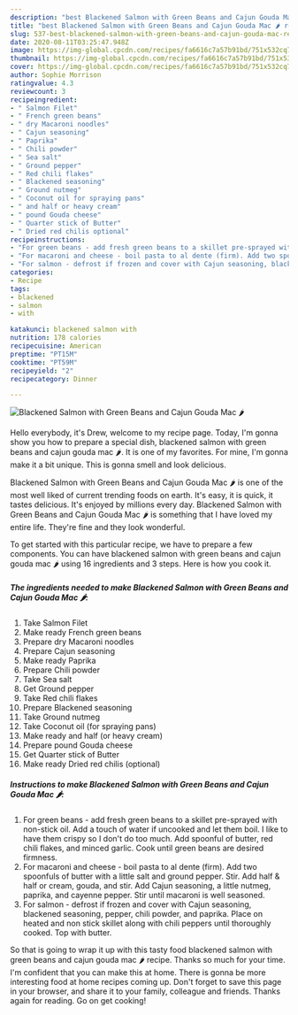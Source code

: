 ```yaml
---
description: "best Blackened Salmon with Green Beans and Cajun Gouda Mac 🌶 recipes ever | how long to cook Blackened Salmon with Green Beans and Cajun Gouda Mac 🌶"
title: "best Blackened Salmon with Green Beans and Cajun Gouda Mac 🌶 recipes ever | how long to cook Blackened Salmon with Green Beans and Cajun Gouda Mac 🌶"
slug: 537-best-blackened-salmon-with-green-beans-and-cajun-gouda-mac-recipes-ever-how-long-to-cook-blackened-salmon-with-green-beans-and-cajun-gouda-mac
date: 2020-08-11T03:25:47.948Z
image: https://img-global.cpcdn.com/recipes/fa6616c7a57b91bd/751x532cq70/blackened-salmon-with-green-beans-and-cajun-gouda-mac-🌶-recipe-main-photo.jpg
thumbnail: https://img-global.cpcdn.com/recipes/fa6616c7a57b91bd/751x532cq70/blackened-salmon-with-green-beans-and-cajun-gouda-mac-🌶-recipe-main-photo.jpg
cover: https://img-global.cpcdn.com/recipes/fa6616c7a57b91bd/751x532cq70/blackened-salmon-with-green-beans-and-cajun-gouda-mac-🌶-recipe-main-photo.jpg
author: Sophie Morrison
ratingvalue: 4.3
reviewcount: 3
recipeingredient:
- " Salmon Filet"
- " French green beans"
- " dry Macaroni noodles"
- " Cajun seasoning"
- " Paprika"
- " Chili powder"
- " Sea salt"
- " Ground pepper"
- " Red chili flakes"
- " Blackened seasoning"
- " Ground nutmeg"
- " Coconut oil for spraying pans"
- " and half or heavy cream"
- " pound Gouda cheese"
- " Quarter stick of Butter"
- " Dried red chilis optional"
recipeinstructions:
- "For green beans - add fresh green beans to a skillet pre-sprayed with non-stick oil. Add a touch of water if uncooked and let them boil. I like to have them crispy so I don&#39;t do too much. Add spoonful of butter, red chili flakes, and minced garlic. Cook until green beans are desired firmness."
- "For macaroni and cheese - boil pasta to al dente (firm). Add two spoonfuls of butter with a little salt and ground pepper. Stir. Add half &amp; half or cream, gouda, and stir. Add Cajun seasoning, a little nutmeg, paprika, and cayenne pepper. Stir until macaroni is well seasoned."
- "For salmon - defrost if frozen and cover with Cajun seasoning, blackened seasoning, pepper, chili powder, and paprika. Place on heated and non stick skillet along with chili peppers until thoroughly cooked. Top with butter."
categories:
- Recipe
tags:
- blackened
- salmon
- with

katakunci: blackened salmon with 
nutrition: 178 calories
recipecuisine: American
preptime: "PT15M"
cooktime: "PT59M"
recipeyield: "2"
recipecategory: Dinner

---
```



![Blackened Salmon with Green Beans and Cajun Gouda Mac 🌶](https://img-global.cpcdn.com/recipes/fa6616c7a57b91bd/751x532cq70/blackened-salmon-with-green-beans-and-cajun-gouda-mac-🌶-recipe-main-photo.jpg)

Hello everybody, it's Drew, welcome to my recipe page. Today, I'm gonna show you how to prepare a special dish, blackened salmon with green beans and cajun gouda mac 🌶. It is one of my favorites. For mine, I'm gonna make it a bit unique. This is gonna smell and look delicious.

Blackened Salmon with Green Beans and Cajun Gouda Mac 🌶 is one of the most well liked of current trending foods on earth. It's easy, it is quick, it tastes delicious. It's enjoyed by millions every day. Blackened Salmon with Green Beans and Cajun Gouda Mac 🌶 is something that I have loved my entire life. They're fine and they look wonderful.




To get started with this particular recipe, we have to prepare a few components. You can have blackened salmon with green beans and cajun gouda mac 🌶 using 16 ingredients and 3 steps. Here is how you cook it.

<!--inarticleads1-->

##### The ingredients needed to make Blackened Salmon with Green Beans and Cajun Gouda Mac 🌶:

1. Take  Salmon Filet
1. Make ready  French green beans
1. Prepare  dry Macaroni noodles
1. Prepare  Cajun seasoning
1. Make ready  Paprika
1. Prepare  Chili powder
1. Take  Sea salt
1. Get  Ground pepper
1. Take  Red chili flakes
1. Prepare  Blackened seasoning
1. Take  Ground nutmeg
1. Take  Coconut oil (for spraying pans)
1. Make ready  and half (or heavy cream)
1. Prepare  pound Gouda cheese
1. Get  Quarter stick of Butter
1. Make ready  Dried red chilis (optional)




<!--inarticleads2-->

##### Instructions to make Blackened Salmon with Green Beans and Cajun Gouda Mac 🌶:

1. For green beans - add fresh green beans to a skillet pre-sprayed with non-stick oil. Add a touch of water if uncooked and let them boil. I like to have them crispy so I don&#39;t do too much. Add spoonful of butter, red chili flakes, and minced garlic. Cook until green beans are desired firmness.
1. For macaroni and cheese - boil pasta to al dente (firm). Add two spoonfuls of butter with a little salt and ground pepper. Stir. Add half &amp; half or cream, gouda, and stir. Add Cajun seasoning, a little nutmeg, paprika, and cayenne pepper. Stir until macaroni is well seasoned.
1. For salmon - defrost if frozen and cover with Cajun seasoning, blackened seasoning, pepper, chili powder, and paprika. Place on heated and non stick skillet along with chili peppers until thoroughly cooked. Top with butter.




So that is going to wrap it up with this tasty food blackened salmon with green beans and cajun gouda mac 🌶 recipe. Thanks so much for your time. I'm confident that you can make this at home. There is gonna be more interesting food at home recipes coming up. Don't forget to save this page in your browser, and share it to your family, colleague and friends. Thanks again for reading. Go on get cooking!
